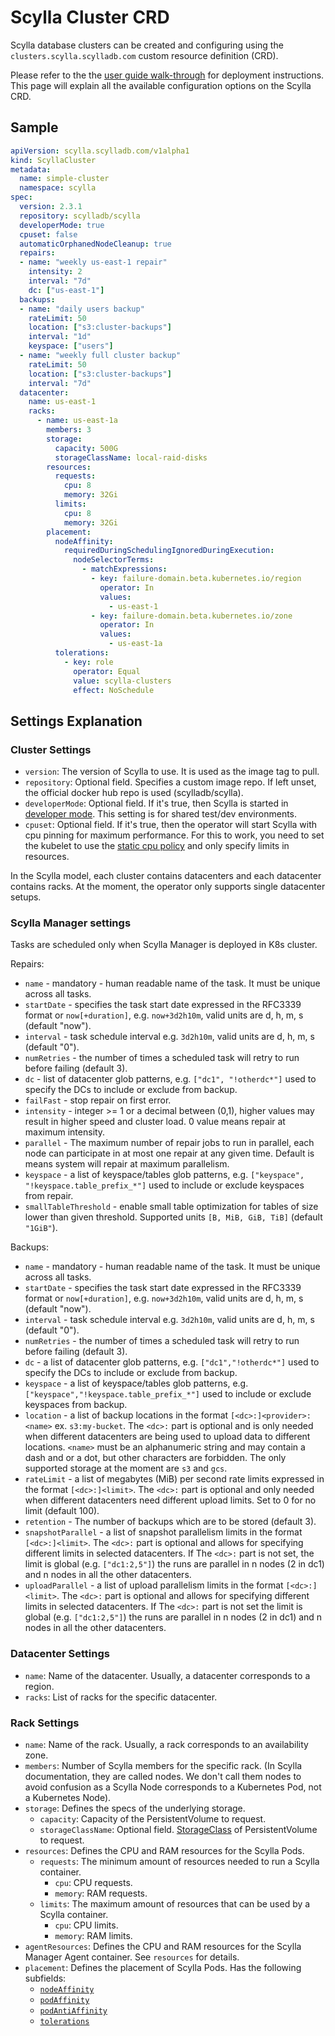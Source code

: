 # Scylla Cluster CRD

Scylla database clusters can be created and configuring using the `clusters.scylla.scylladb.com` custom resource definition (CRD).

Please refer to the the [user guide walk-through](generic.md) for deployment instructions.
This page will explain all the available configuration options on the Scylla CRD.

## Sample

```yaml
apiVersion: scylla.scylladb.com/v1alpha1
kind: ScyllaCluster
metadata:
  name: simple-cluster
  namespace: scylla
spec:
  version: 2.3.1
  repository: scylladb/scylla
  developerMode: true
  cpuset: false
  automaticOrphanedNodeCleanup: true
  repairs:
  - name: "weekly us-east-1 repair"
    intensity: 2
    interval: "7d"
    dc: ["us-east-1"]
  backups:
  - name: "daily users backup"
    rateLimit: 50
    location: ["s3:cluster-backups"]
    interval: "1d"
    keyspace: ["users"]
  - name: "weekly full cluster backup"
    rateLimit: 50
    location: ["s3:cluster-backups"]
    interval: "7d"
  datacenter:
    name: us-east-1
    racks:
      - name: us-east-1a
        members: 3
        storage:
          capacity: 500G
          storageClassName: local-raid-disks
        resources:
          requests:
            cpu: 8
            memory: 32Gi
          limits:
            cpu: 8
            memory: 32Gi
        placement:
          nodeAffinity:
            requiredDuringSchedulingIgnoredDuringExecution:
              nodeSelectorTerms:
                - matchExpressions:
                  - key: failure-domain.beta.kubernetes.io/region
                    operator: In
                    values: 
                      - us-east-1
                  - key: failure-domain.beta.kubernetes.io/zone
                    operator: In
                    values: 
                      - us-east-1a
          tolerations:
            - key: role
              operator: Equal
              value: scylla-clusters
              effect: NoSchedule
```

## Settings Explanation

### Cluster Settings

* `version`: The version of Scylla to use. It is used as the image tag to pull.
* `repository`: Optional field. Specifies a custom image repo. If left unset, the official docker hub repo is used (scylladb/scylla).
* `developerMode`: Optional field. If it's true, then Scylla is started in [developer mode](https://www.scylladb.com/2016/09/13/test-dev-env/). This setting is for shared test/dev environments.
* `cpuset`: Optional field. If it's true, then the operator will start Scylla with cpu pinning for maximum performance. For this to work, you need to set the kubelet to use the [static cpu policy](https://kubernetes.io/blog/2018/07/24/feature-highlight-cpu-manager/) and only specify limits in resources.

In the Scylla model, each cluster contains datacenters and each datacenter contains racks. At the moment, the operator only supports single datacenter setups.

### Scylla Manager settings

Tasks are scheduled only when Scylla Manager is deployed in K8s cluster.

Repairs:
* `name` - mandatory - human readable name of the task. It must be unique across all tasks.
* `startDate` - specifies the task start date expressed in the RFC3339 format or `now[+duration]`, e.g. `now+3d2h10m`, 
valid units are d, h, m, s (default "now").
* `interval` - task schedule interval e.g. `3d2h10m`, valid units are d, h, m, s (default "0").
* `numRetries` - the number of times a scheduled task will retry to run before failing (default 3).
* `dc` - list of datacenter glob patterns, e.g. `["dc1", "!otherdc*"]` used to specify the DCs to include or exclude from backup.
* `failFast` - stop repair on first error.
* `intensity` - integer >= 1 or a decimal between (0,1), higher values may result in higher speed and cluster load. 
0 value means repair at maximum intensity.
* `parallel` - The maximum number of repair jobs to run in parallel, each node can participate in at most one repair 
at any given time. Default is means system will repair at maximum parallelism.
* `keyspace` - a list of keyspace/tables glob patterns, e.g. `["keyspace", "!keyspace.table_prefix_*"]`
used to include or exclude keyspaces from repair.
* `smallTableThreshold` - enable small table optimization for tables of size lower than given threshold.
Supported units `[B, MiB, GiB, TiB]` (default `"1GiB"`).

Backups:

* `name` - mandatory - human readable name of the task. It must be unique across all tasks.
* `startDate` - specifies the task start date expressed in the RFC3339 format or `now[+duration]`, e.g. `now+3d2h10m`, 
valid units are d, h, m, s (default "now").
* `interval` - task schedule interval e.g. `3d2h10m`, valid units are d, h, m, s (default "0").
* `numRetries` - the number of times a scheduled task will retry to run before failing (default 3).
* `dc` - a list of datacenter glob patterns, e.g. `["dc1","!otherdc*"]` used to specify the DCs to include or exclude from backup.
* `keyspace` - a list of keyspace/tables glob patterns, e.g. `["keyspace","!keyspace.table_prefix_*"]` used to include or exclude keyspaces from backup.
* `location` - a list of backup locations in the format `[<dc>:]<provider>:<name>` ex. `s3:my-bucket`. 
The `<dc>:` part is optional and is only needed when different datacenters are being used to upload data to different locations. 
`<name>` must be an alphanumeric string and may contain a dash and or a dot, but other characters are forbidden.
The only supported storage <provider> at the moment are `s3` and `gcs`.
* `rateLimit` - a list of megabytes (MiB) per second rate limits expressed in the format `[<dc>:]<limit>`.
The `<dc>:` part is optional and only needed when different datacenters need different upload limits.
Set to 0 for no limit (default 100).
* `retention` - The number of backups which are to be stored (default 3).
* `snapshotParallel` - a list of snapshot parallelism limits in the format `[<dc>:]<limit>`.
The `<dc>:` part is optional and allows for specifying different limits in selected datacenters.
If The `<dc>:` part is not set, the limit is global (e.g. `["dc1:2,5"]`) the runs are parallel in n nodes (2 in dc1)
and n nodes in all the other datacenters.
* `uploadParallel` - a list of upload parallelism limits in the format `[<dc>:]<limit>`.
The `<dc>:` part is optional and allows for specifying different limits in selected datacenters.
If The `<dc>:` part is not set the limit is global (e.g. `["dc1:2,5"]`) the runs are parallel in n nodes (2 in dc1)
and n nodes in all the other datacenters.


### Datacenter Settings

* `name`: Name of the datacenter. Usually, a datacenter corresponds to a region.
* `racks`: List of racks for the specific datacenter.

### Rack Settings

* `name`: Name of the rack. Usually, a rack corresponds to an availability zone.
* `members`: Number of Scylla members for the specific rack. (In Scylla documentation, they are called nodes. We don't call them nodes to avoid confusion as a Scylla Node corresponds to a Kubernetes Pod, not a Kubernetes Node).
* `storage`: Defines the specs of the underlying storage.
  * `capacity`: Capacity of the PersistentVolume to request.
  * `storageClassName`: Optional field. [StorageClass](https://kubernetes.io/docs/concepts/storage/storage-classes/) of PersistentVolume to request.
* `resources`: Defines the CPU and RAM resources for the Scylla Pods.
  * `requests`: The minimum amount of resources needed to run a Scylla container.
    * `cpu`: CPU requests.
    * `memory`: RAM requests.
  * `limits`: The maximum amount of resources that can be used by a Scylla container.
    * `cpu`: CPU limits.
    * `memory`: RAM limits.
* `agentResources`: Defines the CPU and RAM resources for the Scylla Manager Agent container. See `resources` for details.
* `placement`: Defines the placement of Scylla Pods. Has the following subfields:
    * [`nodeAffinity`](https://kubernetes.io/docs/concepts/configuration/assign-pod-node/#node-affinity-beta-feature)
    * [`podAffinity`](https://kubernetes.io/docs/concepts/configuration/assign-pod-node/#inter-pod-affinity-and-anti-affinity-beta-feature)
    * [`podAntiAffinity`](https://kubernetes.io/docs/concepts/configuration/assign-pod-node/#inter-pod-affinity-and-anti-affinity-beta-feature)
    * [`tolerations`](https://kubernetes.io/docs/concepts/configuration/taint-and-toleration)
